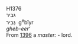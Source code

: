 <body>
  <p>H1376<br>  גּביר  <br> גְּבִיר  ‎  g<sup>e</sup>bı̂yr  <br><i>gheb-eer‘ </i><br>From <a href="h1396.htm">1396</a>  a <i>master: - </i>lord.<br></p>
 </body>